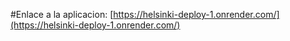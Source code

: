 #Enlace a la aplicacion:
[https://helsinki-deploy-1.onrender.com/](https://helsinki-deploy-1.onrender.com/) 
